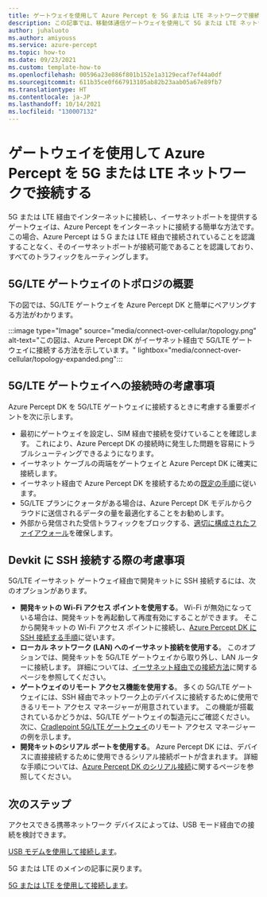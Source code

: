 ```yaml
---
title: ゲートウェイを使用して Azure Percept を 5G または LTE ネットワークで接続する
description: この記事では、移動体通信ゲートウェイを使用して 5G または LTE ネットワークで Azure Percept DK を接続する方法について説明します。
author: juhaluoto
ms.author: amiyouss
ms.service: azure-percept
ms.topic: how-to
ms.date: 09/23/2021
ms.custom: template-how-to
ms.openlocfilehash: 00596a23e086f801b152e1a3129ecaf7ef44a0df
ms.sourcegitcommit: 611b35ce0f667913105ab82b23aab05a67e89fb7
ms.translationtype: HT
ms.contentlocale: ja-JP
ms.lasthandoff: 10/14/2021
ms.locfileid: "130007132"
---
```

# <a name="connect-azure-percept-over-5g-or-lte-networks-using-a-gateway"></a>ゲートウェイを使用して Azure Percept を 5G または LTE ネットワークで接続する
5G または LTE 経由でインターネットに接続し、イーサネットポートを提供するゲートウェイは、Azure Percept をインターネットに接続する簡単な方法です。 この場合、Azure Percept は 5 G または LTE 経由で接続されていることを認識することなく、そのイーサネットポートが接続可能であることを認識しており、すべてのトラフィックをルーティングします。  


## <a name="5glte-gateway-topology-overview"></a>5G/LTE ゲートウェイのトポロジの概要
下の図では、5G/LTE ゲートウェイを Azure Percept DK と簡単にペアリングする方法がわかります。

:::image type="Image" source="media/connect-over-cellular/topology.png" alt-text="この図は、Azure Percept DK がイーサネット経由で 5G/LTE ゲートウェイに接続する方法を示しています。" lightbox="media/connect-over-cellular/topology-expanded.png":::

## <a name="considerations-when-connecting-to-a-5g-or-lte-gateway"></a>5G/LTE ゲートウェイへの接続時の考慮事項
Azure Percept DK を 5G/LTE ゲートウェイに接続するときに考慮する重要ポイントを次に示します。
- 最初にゲートウェイを設定し、SIM 経由で接続を受けていることを確認します。 これにより、Azure Percept DK の接続時に発生した問題を容易にトラブルシューティングできるようになります。
- イーサネット ケーブルの両端をゲートウェイと Azure Percept DK に確実に接続します。
- イーサネット経由で Azure Percept DK を接続するための[既定の手順](./how-to-connect-over-ethernet.md)に従います。
- 5G/LTE プランにクォータがある場合は、Azure Percept DK モデルからクラウドに送信されるデータの量を最適化することをお勧めします。
- 外部から発信された受信トラフィックをブロックする、[適切に構成されたファイアウォール](./concept-security-configuration.md)を確保します。

## <a name="considerations-when-doing-ssh-to-the-devkit"></a>Devkit に SSH 接続する際の考慮事項
5G/LTE イーサネット ゲートウェイ経由で開発キットに SSH 接続するには、次のオプションがあります。
- **開発キットの Wi-Fi アクセス ポイントを使用する**。 Wi-Fi が無効になっている場合は、開発キットを再起動して再度有効にすることができます。 そこから開発キットの Wi-Fi アクセス ポイントに接続し、[Azure Percept DK に SSH 接続する手順](./how-to-ssh-into-percept-dk.md)に従います。
- **ローカル ネットワーク (LAN) へのイーサネット接続を使用する**。 このオプションでは、開発キットを 5G/LTE ゲートウェイから取り外し、LAN ルーターに接続します。 詳細については、[イーサネット経由での接続方法](./how-to-connect-over-ethernet.md)に関するページを参照してください。 
- **ゲートウェイのリモート アクセス機能を使用する**。 多くの 5G/LTE ゲートウェイには、SSH 経由でネットワーク上のデバイスに接続するために使用できるリモート アクセス マネージャーが用意されています。 この機能が搭載されているかどうかは、5G/LTE ゲートウェイの製造元にご確認ください。 次に、[Cradlepoint 5G/LTE ゲートウェイ](https://customer.cradlepoint.com/s/article/NCM-Remote-Connect-LAN-Manager)のリモート アクセス マネージャーの例を示します。
- **開発キットのシリアル ポートを使用する**。 Azure Percept DK には、デバイスに直接接続するために使用できるシリアル接続ポートが含まれます。 詳細な手順については、[Azure Percept DK のシリアル接続](./how-to-connect-to-percept-dk-over-serial.md)に関するページを参照してください。

## <a name="next-steps"></a>次のステップ
アクセスできる携帯ネットワーク デバイスによっては、USB モード経由での接続を検討できます。

[USB モデムを使用して接続します](./connect-over-cellular-usb.md)。

5G または LTE のメインの記事に戻ります。

[5G または LTE を使用して接続します](./connect-over-cellular.md)。